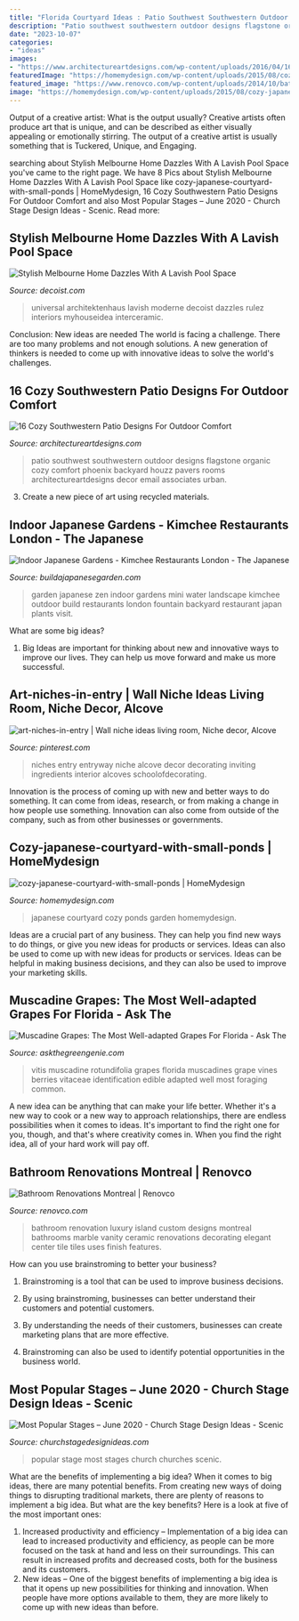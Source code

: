 ```yaml
---
title: "Florida Courtyard Ideas : Patio Southwest Southwestern Outdoor Designs Flagstone Organic Cozy Comfort Phoenix Backyard Houzz Pavers Rooms Architectureartdesigns Decor Email Associates Urban"
description: "Patio southwest southwestern outdoor designs flagstone organic cozy comfort phoenix backyard houzz pavers rooms architectureartdesigns decor email associates urban"
date: "2023-10-07"
categories:
- "ideas"
images:
- "https://www.architectureartdesigns.com/wp-content/uploads/2016/04/16-Cozy-Southwestern-Patio-Designs-For-Outdoor-Comfort-13.jpg"
featuredImage: "https://homemydesign.com/wp-content/uploads/2015/08/cozy-japanese-courtyard-with-small-ponds.jpg"
featured_image: "https://www.renovco.com/wp-content/uploads/2014/10/bathroom_renovation_montreal_3.jpg"
image: "https://homemydesign.com/wp-content/uploads/2015/08/cozy-japanese-courtyard-with-small-ponds.jpg"
---
```



Output of a creative artist: What is the output usually?
Creative artists often produce art that is unique, and can be described as either visually appealing or emotionally stirring. The output of a creative artist is usually something that is Tuckered, Unique, and Engaging.

	

		
searching about Stylish Melbourne Home Dazzles With A Lavish Pool Space you've came to the right page. We have 8 Pics about Stylish Melbourne Home Dazzles With A Lavish Pool Space like cozy-japanese-courtyard-with-small-ponds | HomeMydesign, 16 Cozy Southwestern Patio Designs For Outdoor Comfort and also Most Popular Stages – June 2020 - Church Stage Design Ideas - Scenic. Read more:
		
    
## Stylish Melbourne Home Dazzles With A Lavish Pool Space

<img loading=lazy src="https://cdn.decoist.com/wp-content/uploads/2013/09/Modern-bathroom-at-the-Balaclava-Road-house.jpg" onerror="this.onerror=null;this.src='https://tse2.mm.bing.net/th?id=OIP.UHAcNaRLRjahXT0MeINJGwHaKO&amp;pid=15.1';" alt="Stylish Melbourne Home Dazzles With A Lavish Pool Space">

_Source: decoist.com_

>universal architektenhaus lavish moderne decoist dazzles rulez interiors myhouseidea interceramic. 

	

Conclusion: New ideas are needed
The world is facing a challenge. There are too many problems and not enough solutions. A new generation of thinkers is needed to come up with innovative ideas to solve the world's challenges.

    
## 16 Cozy Southwestern Patio Designs For Outdoor Comfort

<img loading=lazy src="https://www.architectureartdesigns.com/wp-content/uploads/2016/04/16-Cozy-Southwestern-Patio-Designs-For-Outdoor-Comfort-13.jpg" onerror="this.onerror=null;this.src='https://tse3.mm.bing.net/th?id=OIP.tsLVXhbqJYcH0KiqZftrSQHaFZ&amp;pid=15.1';" alt="16 Cozy Southwestern Patio Designs For Outdoor Comfort">

_Source: architectureartdesigns.com_

>patio southwest southwestern outdoor designs flagstone organic cozy comfort phoenix backyard houzz pavers rooms architectureartdesigns decor email associates urban. 

	

3. Create a new piece of art using recycled materials.

    
## Indoor Japanese Gardens - Kimchee Restaurants London - The Japanese

<img loading=lazy src="https://www.buildajapanesegarden.com/wp-content/uploads/2016/02/DSC00002.jpg" onerror="this.onerror=null;this.src='https://tse2.mm.bing.net/th?id=OIP.SJcLYJrXmowTfip1tyEDAAHaFj&amp;pid=15.1';" alt="Indoor Japanese Gardens - Kimchee Restaurants London - The Japanese">

_Source: buildajapanesegarden.com_

>garden japanese zen indoor gardens mini water landscape kimchee outdoor build restaurants london fountain backyard restaurant japan plants visit. 

	

What are some big ideas?
1. Big Ideas are important for thinking about new and innovative ways to improve our lives. They can help us move forward and make us more successful.

    
## Art-niches-in-entry | Wall Niche Ideas Living Room, Niche Decor, Alcove

<img loading=lazy src="https://i.pinimg.com/736x/68/85/3b/68853bdf983fd7f8f7ae1b43b5bc5ce6.jpg" onerror="this.onerror=null;this.src='https://tse1.mm.bing.net/th?id=OIP.UypCqwQu6RkAhvQIvL7RPwHaLJ&amp;pid=15.1';" alt="art-niches-in-entry | Wall niche ideas living room, Niche decor, Alcove">

_Source: pinterest.com_

>niches entry entryway niche alcove decor decorating inviting ingredients interior alcoves schoolofdecorating. 

	

Innovation is the process of coming up with new and better ways to do something. It can come from ideas, research, or from making a change in how people use something. Innovation can also come from outside of the company, such as from other businesses or governments.

    
## Cozy-japanese-courtyard-with-small-ponds | HomeMydesign

<img loading=lazy src="https://homemydesign.com/wp-content/uploads/2015/08/cozy-japanese-courtyard-with-small-ponds.jpg" onerror="this.onerror=null;this.src='https://tse1.mm.bing.net/th?id=OIP.Bink_9MKnjxsid4i8hpodAHaJ4&amp;pid=15.1';" alt="cozy-japanese-courtyard-with-small-ponds | HomeMydesign">

_Source: homemydesign.com_

>japanese courtyard cozy ponds garden homemydesign. 

	

Ideas are a crucial part of any business. They can help you find new ways to do things, or give you new ideas for products or services. Ideas can also be used to come up with new ideas for products or services. Ideas can be helpful in making business decisions, and they can also be used to improve your marketing skills.

    
## Muscadine Grapes: The Most Well-adapted Grapes For Florida - Ask The

<img loading=lazy src="https://askthegreengenie.com/wp-content/uploads/2016/02/505px-Vitis_rotundifolia.jpg" onerror="this.onerror=null;this.src='https://tse2.mm.bing.net/th?id=OIP.sRcaD5mSKon-4Ua5SgiyTwHaLP&amp;pid=15.1';" alt="Muscadine Grapes: The Most Well-adapted Grapes For Florida - Ask The">

_Source: askthegreengenie.com_

>vitis muscadine rotundifolia grapes florida muscadines grape vines berries vitaceae identification edible adapted well most foraging common. 

	

A new idea can be anything that can make your life better. Whether it's a new way to cook or a new way to approach relationships, there are endless possibilities when it comes to ideas. It's important to find the right one for you, though, and that's where creativity comes in. When you find the right idea, all of your hard work will pay off.

    
## Bathroom Renovations Montreal | Renovco

<img loading=lazy src="https://www.renovco.com/wp-content/uploads/2014/10/bathroom_renovation_montreal_3.jpg" onerror="this.onerror=null;this.src='https://tse1.mm.bing.net/th?id=OIP.SfzcwC34xctyZWI8dPRrfAHaFj&amp;pid=15.1';" alt="Bathroom Renovations Montreal | Renovco">

_Source: renovco.com_

>bathroom renovation luxury island custom designs montreal bathrooms marble vanity ceramic renovations decorating elegant center tile tiles uses finish features. 

	

How can you use brainstroming to better your business?
1. Brainstroming is a tool that can be used to improve business decisions.
2. By using brainstroming, businesses can better understand their customers and potential customers.

3. By understanding the needs of their customers, businesses can create marketing plans that are more effective.

4. Brainstroming can also be used to identify potential opportunities in the business world.

    
## Most Popular Stages – June 2020 - Church Stage Design Ideas - Scenic

<img loading=lazy src="https://churchstagedesignideas.com/wp-content/uploads/2020/07/most-popular-stage-design-ideas.jpg" onerror="this.onerror=null;this.src='https://tse2.mm.bing.net/th?id=OIP.2O5SDMOwHc_If7a5CFdpoQHaDt&amp;pid=15.1';" alt="Most Popular Stages – June 2020 - Church Stage Design Ideas - Scenic">

_Source: churchstagedesignideas.com_

>popular stage most stages church churches scenic. 

	

What are the benefits of implementing a big idea?
When it comes to big ideas, there are many potential benefits. From creating new ways of doing things to disrupting traditional markets, there are plenty of reasons to implement a big idea. But what are the key benefits? Here is a look at five of the most important ones:
1. Increased productivity and efficiency – Implementation of a big idea can lead to increased productivity and efficiency, as people can be more focused on the task at hand and less on their surroundings. This can result in increased profits and decreased costs, both for the business and its customers.
2. New ideas – One of the biggest benefits of implementing a big idea is that it opens up new possibilities for thinking and innovation. When people have more options available to them, they are more likely to come up with new ideas than before.

